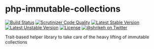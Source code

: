 # php-immutable-collections
[![Build Status](https://travis-ci.org/shrikeh/php-immutable-collections.svg)](https://travis-ci.org/shrikeh/php-immutable-collections)
[![Scrutinizer Code Quality](https://scrutinizer-ci.com/g/shrikeh/php-immutable-collections/badges/quality-score.png?b=master)](https://scrutinizer-ci.com/g/shrikeh/php-immutable-collections/?branch=master)
[![Latest Stable Version](https://poser.pugx.org/shrikeh/collections/v/stable)](https://packagist.org/packages/shrikeh/collections)
[![Latest Unstable Version](https://poser.pugx.org/shrikeh/collections/v/unstable)](https://packagist.org/packages/shrikeh/collections)
[![License](https://poser.pugx.org/shrikeh/collections/license)](https://packagist.org/packages/shrikeh/collections)
[![@shrikeh on Twitter](https://img.shields.io/badge/twitter-%40shrikeh-blue.svg)](https://twitter.com/shrikeh)

Trait-based helper library to take care of the heavy lifting of immutable collections
